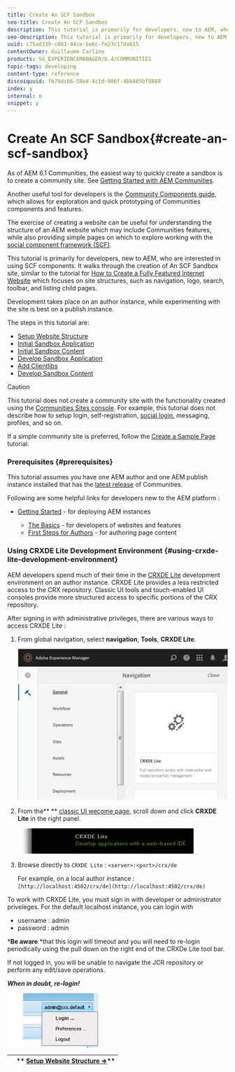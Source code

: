 ```yaml
---
title: Create An SCF Sandbox
seo-title: Create An SCF Sandbox
description: This tutorial is primarily for developers, new to AEM, who are interested in using SCF components.  It walks through the creation of An SCF Sandbox site
seo-description: This tutorial is primarily for developers, new to AEM, who are interested in using SCF components.  It walks through the creation of An SCF Sandbox site
uuid: c75ad339-c861-44ce-be6c-fe23c17da615
contentOwner: Guillaume Carlino
products: SG_EXPERIENCEMANAGER/6.4/COMMUNITIES
topic-tags: developing
content-type: reference
discoiquuid: f679dcb6-58ed-4c1d-986f-4bb485bf9889
index: y
internal: n
snippet: y
---
```


# Create An SCF Sandbox{#create-an-scf-sandbox}

As of AEM 6.1 Communities, the easiest way to quickly create a sandbox is to create a community site. See [Getting Started with AEM Communities](../../communities/using/getting-started.md).

Another useful tool for developers is the [Community Components guide](../../communities/using/components-guide.md), which allows for exploration and quick prototyping of Communities components and features.

The exercise of creating a website can be useful for understanding the structure of an AEM website which may include Communities features, while also providing simple pages on which to explore working with the [social component framework (SCF)](../../communities/using/scf.md).

This tutorial is primarily for developers, new to AEM, who are interested in using SCF components. It walks through the creation of An SCF Sandbox site, similar to the tutorial for [How to Create a Fully Featured Internet Website](../../sites/developing/using/website.md) which focuses on site structures, such as navigation, logo, search, toolbar, and listing child pages.

Development takes place on an author instance, while experimenting with the site is best on a publish instance.

The steps in this tutorial are:

* [Setup Website Structure](../../communities/using/setup-website.md)
* [Initial Sandbox Application](../../communities/using/initial-app.md)
* [Initial Sandbox Content](../../communities/using/initial-content.md)
* [Develop Sandbox Application](../../communities/using/develop-app.md)
* [Add Clientlibs](../../communities/using/add-clientlibs.md)
* [Develop Sandbox Content](../../communities/using/develop-content.md)

>[!CAUTION]
>
>This tutorial does not create a community site with the functionality created using the [Communities Sites console](../../communities/using/sites-console.md). For example, this tutorial does not describe how to setup login, self-registration, [social login](../../communities/using/social-login.md), messaging, profiles, and so on.
>
>If a simple community site is preferred, follow the [Create a Sample Page](../../communities/using/create-sample-page.md) tutorial.

### Prerequisites {#prerequisites}

This tutorial assumes you have one AEM author and one AEM publish instance installed that has the [latest release](../../communities/using/deploy-communities.md#latestreleases) of Communities.

Following are some helpful links for developers new to the AEM platform :

* [Getting Started](../../sites/deploying/using/deploy.md#gettingstarted) - for deploying AEM instances

    * [The Basics](../../sites/developing/using/the-basics.md) - for developers of websites and features
    * [First Steps for Authors](../../sites/authoring/using/first-steps.md) - for authoring page content

### Using CRXDE Lite Development Environment {#using-crxde-lite-development-environment}

AEM developers spend much of their time in the [CRXDE Lite](../../sites/developing/using/developing-with-crxde-lite.md) development environment on an author instance. CRXDE Lite provides a less restricted access to the CRX repository. Classic UI tools and touch-enabled UI consoles provide more structured access to specific portions of the CRX repository.

After signing in with administrative privileges, there are various ways to access CRXDE Lite :

1. From global navigation, select **navigation**, **Tools**, **CRXDE Lite**.

   ![](assets/chlimage_1-350.png)

1. From the** ** [classic UI wecome page](http://localhost:4502/welcome.html), scroll down and click **CRXDE Lite** in the right panel.

   ![](assets/chlimage_1-351.png)

1. Browse directly to `CRXDE Lite` : `<server>:<port>/crx/de`

   For example, on a local author instance : ` [http://localhost:4502/crx/de](http://localhost:4502/crx/de)`

To work with CRXDE Lite, you must sign in with developer or administrator priveleges. For the default localhost instance, you can login with

* username : admin
* password : admin

***Be aware** *that this login will timeout and you will need to re-login periodically using the pull down on the right end of the CRXDe Lite tool bar.

If not logged in, you will be unable to navigate the JCR repository or perform any edit/save operations.

***When in doubt, re-login!***

![](assets/chlimage_1-352.png) 

|   |** [Setup Website Structure ⇒](../../communities/using/setup-website.md)** |
|---|---|

